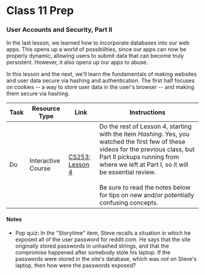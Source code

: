 # Class 11 Prep

### User Accounts and Security, Part II

In the last lesson, we learned how to incorporate databases into our web apps. This opens up a world of possibilities, since our apps can now be properly dynamic, allowing users to submit data that can become truly persistent. However, it also opens up our apps to abuse.

In this lesson and the next, we'll learn the fundamentals of making websites and user data secure via hashing and authentication. The first half focuses on cookies -- a way to store user data in the user's browser -- and making them secure via hashing.

Task | Resource Type | Link | Instructions
|----|---------------|------|-------------|
Do | Interactive Course | [CS253: Lesson 4][lesson-4] | Do the rest of Lesson 4, starting with the item *Hashing*. Yes, you watched the first few of these videos for the previous class, but Part II pickups running from where we left at Part I, so it will be essential review. <br><br>Be sure to read the notes below for tips on new and/or potentially confusing concepts.

#### Notes

* Pop quiz: In the "Storytime" item, Steve recalls a situation in which he exposed all of the user password for reddit.com. He says that the site originally stored passwords in unhashed strings, and that the compromise happened after somebody stole his laptop. If the passwords were stored in the site's database, which was *not* on Steve's laptop, then how were the passwords exposed?

[lesson-4]: https://classroom.udacity.com/courses/cs253/lessons/48666069/concepts/486057910923#
